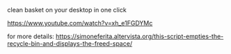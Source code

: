 clean basket on your desktop in one click

https://www.youtube.com/watch?v=xh_e1FGDYMc


for more details:
https://simoneferita.altervista.org/this-script-empties-the-recycle-bin-and-displays-the-freed-space/
